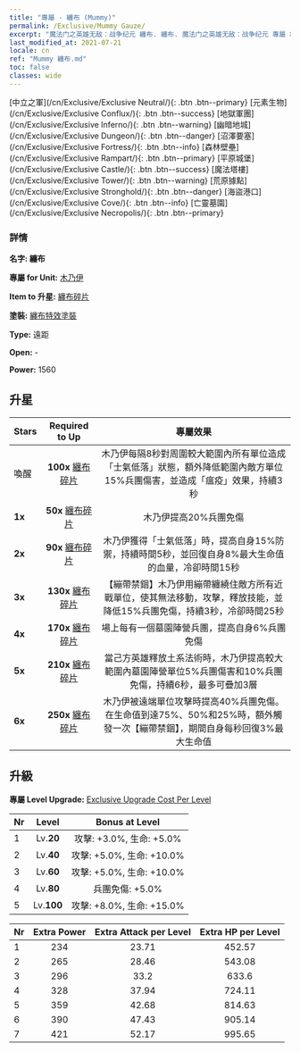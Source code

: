 ```yaml
---
title: "專屬 - 纏布 (Mummy)"
permalink: /Exclusive/Mummy Gauze/
excerpt: "魔法门之英雄无敌：战争纪元 纏布. 纏布. 魔法门之英雄无敌：战争纪元 專屬 纏布. 木乃伊 專屬."
last_modified_at: 2021-07-21
locale: cn
ref: "Mummy 纏布.md"
toc: false
classes: wide
---
```

 [中立之軍](/cn/Exclusive/Exclusive Neutral/){: .btn .btn--primary} [元素生物](/cn/Exclusive/Exclusive Conflux/){: .btn .btn--success} [地獄軍團](/cn/Exclusive/Exclusive Inferno/){: .btn .btn--warning} [幽暗地城](/cn/Exclusive/Exclusive Dungeon/){: .btn .btn--danger} [沼澤要塞](/cn/Exclusive/Exclusive Fortress/){: .btn .btn--info} [森林壁壘](/cn/Exclusive/Exclusive Rampart/){: .btn .btn--primary} [平原城堡](/cn/Exclusive/Exclusive Castle/){: .btn .btn--success} [魔法塔樓](/cn/Exclusive/Exclusive Tower/){: .btn .btn--warning} [荒原據點](/cn/Exclusive/Exclusive Stronghold/){: .btn .btn--danger} [海盜港口](/cn/Exclusive/Exclusive Cove/){: .btn .btn--info} [亡靈墓園](/cn/Exclusive/Exclusive Necropolis/){: .btn .btn--primary} 

### 詳情
 **名字: 纏布** 

 **專屬 for Unit:** [木乃伊](/cn/units/Mummy/) 

 **Item to 升星:** [纏布碎片](/cn/Items/con_981/)

 **塗裝:** [纏布特效塗裝](/cn/Items/con_649/)

 **Type:** 遠距

 **Open:** -

 **Power:** 1560

## 升星

  |     Stars    |  Required to Up | 專屬效果 |
  |:-------------|:---------------:|:---------------:|
  |  喚醒  | **100x** [纏布碎片](/cn/Items/con_981/) | 木乃伊每隔8秒對周圍較大範圍內所有單位造成「士氣低落」狀態，額外降低範圍內敵方單位15%兵團傷害，並造成「瘟疫」效果，持續3秒 |
  | **1x** <i class="fas fa-star"/> | **50x** [纏布碎片](/cn/Items/con_981/) | 木乃伊提高20%兵團免傷 |
  | **2x** <i class="fas fa-star"/> | **90x** [纏布碎片](/cn/Items/con_981/) | 木乃伊獲得「士氣低落」時，提高自身15%防禦，持續時間5秒，並回復自身8%最大生命值的血量，冷卻時間15秒 |
  | **3x** <i class="fas fa-star"/> | **130x** [纏布碎片](/cn/Items/con_981/) | 【繃帶禁錮】木乃伊用繃帶纏繞住敵方所有近戰單位，使其無法移動，攻擊，釋放技能，並降低15%兵團免傷，持續3秒，冷卻時間25秒 |
  | **4x** <i class="fas fa-star"/> | **170x** [纏布碎片](/cn/Items/con_981/) | 場上每有一個墓園陣營兵團，提高自身6%兵團免傷 |
  | **5x** <i class="fas fa-star"/> | **210x** [纏布碎片](/cn/Items/con_981/) | 當己方英雄釋放土系法術時，木乃伊提高較大範圍內墓園陣營單位5%兵團傷害和10%兵團免傷，持續6秒，最多可疊加3層 |
  | **6x** <i class="fas fa-star"/> | **250x** [纏布碎片](/cn/Items/con_981/) | 木乃伊被遠端單位攻擊時提高40%兵團免傷。在生命值到達75%、50%和25%時，額外觸發一次【繃帶禁錮】，期間自身每秒回復3%最大生命值 |


## 升級
 **專屬 Level Upgrade:** [Exclusive Upgrade Cost Per Level](/Exclusive/ExclusiveUpgradeCostPerLevel/)

  |  Nr  |   Level  | Bonus at Level |
  |:-----|:--------:|:--------------:|
  | 1 | Lv.**20** | 攻擊: +3.0%, 生命: +5.0% |
  | 2 | Lv.**40** | 攻擊: +5.0%, 生命: +10.0% |
  | 3 | Lv.**60** | 攻擊: +5.0%, 生命: +10.0% |
  | 4 | Lv.**80** | 兵團免傷: +5.0% |
  | 5 | Lv.**100** | 攻擊: +8.0%, 生命: +15.0% |


  |  Nr  |  Extra Power | Extra Attack per Level | Extra HP per Level |
  |:-----|:--------:|:--------:|:--------:|
  | 1 | 234 | 23.71 | 452.57 |
  | 2 | 265 | 28.46 | 543.08 |
  | 3 | 296 | 33.2 | 633.6 |
  | 4 | 328 | 37.94 | 724.11 |
  | 5 | 359 | 42.68 | 814.63 |
  | 6 | 390 | 47.43 | 905.14 |
  | 7 | 421 | 52.17 | 995.65 |


